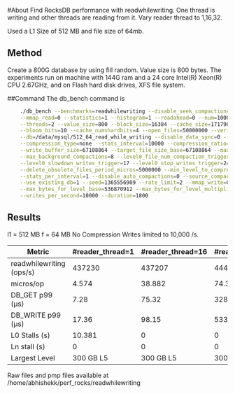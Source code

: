 #About
Find RocksDB performance with readwhilewriting. One thread is writing and other threads are reading from it. Vary reader thread to 1,16,32.

Used a L1 Size of 512 MB and file size of 64mb.

## Method
Create a 800G database by using fill random. Value size is 800 bytes. The experiments run on machine with 144G ram and a 24 core Intel(R) Xeon(R) CPU 2.67GHz, and on Flash hard disk drives, XFS file system.

##Command
The db_bench command is
```bash
    ./db_bench --benchmarks=readwhilewriting --disable_seek_compaction=1 \
    --mmap_read=0 --statistics=1 --histogram=1 --readahead=0 --num=10000 \
    --threads=2 --value_size=800 --block_size=16384 --cache_size=17179869184 \
    --bloom_bits=10 --cache_numshardbits=4 --open_files=50000000 --verify_checksum=1 \
    --db=/data/mysql/512_64_read_while_writing --disable_data_sync=0 --disable_wal=0 \
    --compression_type=none --stats_interval=10000 --compression_ratio=0.50 \
    --write_buffer_size=67108864 --target_file_size_base=67108864 --max_write_buffer_number=3 \
    --max_background_compactions=8 --level0_file_num_compaction_trigger=8 \
    --level0_slowdown_writes_trigger=17 --level0_stop_writes_trigger=24 --num_levels=6 \
    --delete_obsolete_files_period_micros=5000000 --min_level_to_compress=3 \
    --stats_per_interval=1 --disable_auto_compactions=0 --source_compaction_factor=1 \
    --use_existing_db=1 --seed=1365556909 --rate_limit=2 --mmap_write=0 \
    --max_bytes_for_level_base=536870912 --max_bytes_for_level_multiplier=8 \
    --writes_per_second=10000 --duration=1800
```

## Results
l1 = 512 MB
f = 64 MB
No Compression
Writes limited to 10,000 /s.

Metric | #reader_thread=1 | #reader_thread=16 | #reader_thread=32
--- | --- | --- | ---
readwhilewriting (ops/s) | 437230 | 437207 | 444108
micros/op | 4.574 | 38.882 | 74.306
DB_GET p99 (µs) | 7.28 | 75.32 | 328.51
DB_WRITE p99 (µs) | 17.36 | 98.15 | 533.74
L0 Stalls (s) | 10.381 | 0 | 0
Ln stall (s) | 0 | 0 | 0
Largest Level | 300 GB L5 | 300 GB L5 | 300 GB L5


Raw files and pmp files available at /home/abhishekk/perf_rocks/readwhilewriting 